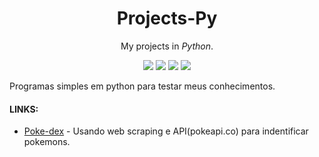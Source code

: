 <div align="center">

# Projects-Py
My projects in _Python_.

![](https://img.shields.io/github/stars/mizaelc/projects-py?style=flat-square&labelColor=343b41) ![](https://img.shields.io/github/forks/mizaelc/projects-py?style=flat-square&labelColor=343b41) ![](https://img.shields.io/github/issues/mizaelc/projects-py?style=flat-square&labelColor=343b41) ![](https://img.shields.io/github/issues-pr/mizaelc/projects-py?style=flat-square&labelColor=343b41)

</div>

Programas simples em python para testar meus conhecimentos.

#### LINKS:
- [Poke-dex](poke-dex/) - Usando web scraping e API(pokeapi.co) para indentificar pokemons.
